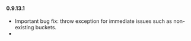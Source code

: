 #### 0.9.13.1
- Important bug fix: throw exception for immediate issues such as non-existing buckets.
- 
